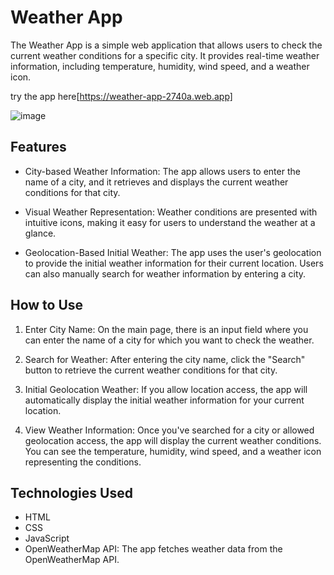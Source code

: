 # Weather App

The Weather App is a simple web application that allows users to check the current weather conditions for a specific city. It provides real-time weather information, including temperature, humidity, wind speed, and a weather icon.

try the app here[https://weather-app-2740a.web.app]

![image](https://github.com/petboa/Weather-App/assets/112291489/cd2f15a7-330a-41e7-b107-ae97e8367aa0)



## Features

- City-based Weather Information: The app allows users to enter the name of a city, and it retrieves and displays the current weather conditions for that city.

- Visual Weather Representation: Weather conditions are presented with intuitive icons, making it easy for users to understand the weather at a glance.

- Geolocation-Based Initial Weather: The app uses the user's geolocation to provide the initial weather information for their current location. Users can also manually search for weather information by entering a city.

## How to Use

1. Enter City Name: On the main page, there is an input field where you can enter the name of a city for which you want to check the weather.

2. Search for Weather: After entering the city name, click the "Search" button to retrieve the current weather conditions for that city.

3. Initial Geolocation Weather: If you allow location access, the app will automatically display the initial weather information for your current location.

4. View Weather Information: Once you've searched for a city or allowed geolocation access, the app will display the current weather conditions. You can see the temperature, humidity, wind speed, and a weather icon representing the conditions.

## Technologies Used

- HTML
- CSS
- JavaScript
- OpenWeatherMap API: The app fetches weather data from the OpenWeatherMap API.
